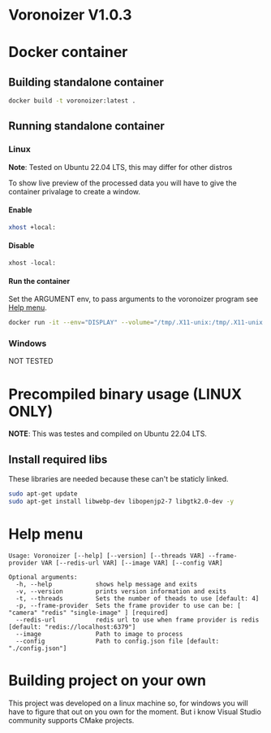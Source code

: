 # Voronoizer V1.0.3

# Docker container

## Building standalone container
```bash
docker build -t voronoizer:latest .
```

## Running standalone container

### Linux
**Note**: Tested on Ubuntu 22.04 LTS, this may differ for other distros

To show live preview of the processed data you will have to give the container privalage to create a window.

#### Enable
```bash
xhost +local:
```

#### Disable
```
xhost -local:
```

#### Run the container
Set the ARGUMENT env, to pass arguments to the voronoizer program see [Help menu](#help-menu).

```bash
docker run -it --env="DISPLAY" --volume="/tmp/.X11-unix:/tmp/.X11-unix:rw" --device="/dev/video0:/dev/video0" --env ARGUMENTS="-t 12 --frame-provider camera" voronoizer:latest
```

### Windows

NOT TESTED

# Precompiled binary usage (LINUX ONLY)

**NOTE**: This was testes and compiled on Ubuntu 22.04 LTS.

## Install required libs

These libraries are needed because these can't be staticly linked.

```bash
sudo apt-get update
sudo apt-get install libwebp-dev libopenjp2-7 libgtk2.0-dev -y
```

# Help menu

```text
Usage: Voronoizer [--help] [--version] [--threads VAR] --frame-provider VAR [--redis-url VAR] [--image VAR] [--config VAR]

Optional arguments:
  -h, --help            shows help message and exits 
  -v, --version         prints version information and exits 
  -t, --threads         Sets the number of theads to use [default: 4]
  -p, --frame-provider  Sets the frame provider to use can be: [ "camera" "redis" "single-image" ] [required]
  --redis-url           redis url to use when frame provider is redis [default: "redis://localhost:6379"]
  --image               Path to image to process 
  --config              Path to config.json file [default: "./config.json"]
```

# Building project on your own

This project was developed on a linux machine so, for windows you will have to figure that out on you own for the moment. 
But i know Visual Studio community supports CMake projects.


